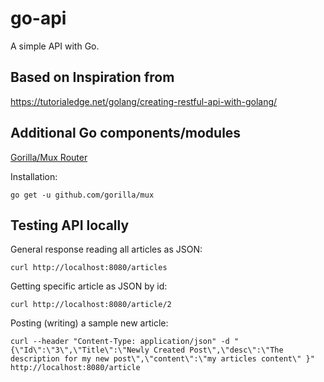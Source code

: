 # go-api

A simple API with Go.

## Based on Inspiration from

https://tutorialedge.net/golang/creating-restful-api-with-golang/

## Additional Go components/modules

[Gorilla/Mux Router](https://github.com/gorilla/mux)

Installation:

    go get -u github.com/gorilla/mux

## Testing API locally

General response reading all articles as JSON:

    curl http://localhost:8080/articles

Getting specific article as JSON by id:

    curl http://localhost:8080/article/2

Posting (writing) a sample new article:

    curl --header "Content-Type: application/json" -d "{\"Id\":\"3\",\"Title\":\"Newly Created Post\",\"desc\":\"The description for my new post\",\"content\":\"my articles content\" }" http://localhost:8080/article

